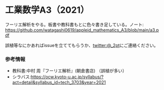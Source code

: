 # 工業数学A3（2021）
フーリエ解析をやる。板書や教科書もとに色々書き足している。ノート:
https://github.com/watagashi0619/appleid_mathematics_A3/blob/main/a3.pdf

誤植等なにかあればissueを立ててもらうか、[twitter:@_2pt](https://twitter.com/_2pt)にご連絡ください。

### 参考情報
* 教科書:中村 周『フーリエ解析』(朝倉書店) （誤植が多い）
* シラバス:https://ocw.kyoto-u.ac.jp/syllabus/?act=detail&syllabus_id=tech_3703&year=2021
